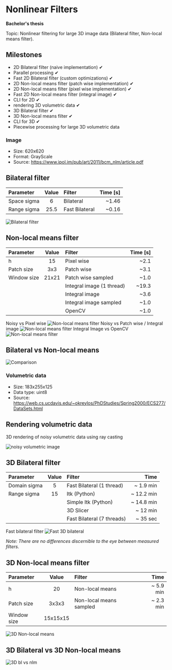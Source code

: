 # Nonlinear Filters
**Bachelor's thesis**

Topic: Nonlinear filtering for large 3D image data (Bilateral filter, Non-local means filter). 

## Milestones
- 2D Bilateral filter (naive implementation) ✔
- Parallel processing ✔
- Fast 2D Bilateral filter (custom optimizations) ✔
- 2D Non-local means filter (patch wise implementation) ✔
- 2D Non-local means filter (pixel wise implementation) ✔
- Fast 2D Non-local means filter (integral image) ✔
- CLI for 2D ✔
- rendering 3D volumetric data ✔
- 3D Bilateral filter ✔
- 3D Non-local means filter ✔
- CLI for 3D ✔
- Piecewise processing for large 3D volumetric data

### Image

- Size: 620x620
- Format: GrayScale
- Source: https://www.ipol.im/pub/art/2011/bcm_nlm/article.pdf

## Bilateral filter

| Parameter   | Value | Filter         | Time \[s\]|
|:------------|:-----:|:---------------|----------:|
| Space sigma | 6     | Bilateral      | ~1.46     |
| Range sigma | 25.5  | Fast Bilateral | ~0.16     |

![Bilateral filter](/Images/bl-noisy-vs-bilateral.png)

## Non-local means filter

| Parameter   | Value | Filter                    | Time \[s\] |
|:------------|:-----:|:--------------------------|-----------:|
| h           | 15    | Pixel wise                | ~2.1       |
| Patch size  | 3x3   | Patch wise                | ~3.1       |
| Window size | 21x21 | Patch wise sampled        | ~1.0       |
|             |       | Integral image (1 thread) | ~19.3      |
|             |       | Integral image            | ~3.6       |
|             |       | Integral image sampled    | ~1.0       |
|             |       | OpenCV                    | ~1.0       |

Noisy vs Pixel wise
![Non-local means filter](/Images/nlm-noisy-vs-pixel.png)
Noisy vs Patch wise / Integral image
![Non-local means filter](/Images/nlm-noisy-vs-patch.png)
Integral Image vs OpenCV
![Non-local means filter](/Images/nlm-fast-vs-opencv.png)

## Bilateral vs Non-local means

![Comparison](/Images/2d-cmp.png)

### Volumetric data

- Size: 183x255x125
- Data type: uint8
- Source: https://web.cs.ucdavis.edu/~okreylos/PhDStudies/Spring2000/ECS277/DataSets.html

## Rendering volumetric data
3D rendering of noisy volumetric data using ray casting

![noisy volumetric image](/Images/3drender.png)

## 3D Bilateral filter

| Parameter    | Value | Filter                     | Time         |
|:-------------|:-----:|:---------------------------|-------------:|
| Domain sigma | 5     | Fast Bilateral (1 thread)  | ~ 1.9 min    |
| Range sigma  | 15    | Itk (Python)               | ~ 12.2 min   |
|              |       | Simple Itk (Python)        | ~ 14.8 min   |
|              |       | 3D Slicer                  | ~ 12 min     |
|              |       | Fast Bilateral (7 threads) | ~ 35 sec     |

Fast bilateral filter
![Fast 3D bilateral](/Images/3dbl.png)

*Note: There are no differences discernible to the eye between measured filters.*

## 3D Non-local means filter

| Parameter    | Value    | Filter                  | Time         |
|:-------------|:--------:|:------------------------|-------------:|
| h            | 20       | Non-local means         | ~ 5.9 min    |
| Patch size   | 3x3x3    | Non-local means sampled | ~ 2.3 min    |
| Window size  | 15x15x15 |                         |              |

![3D Non-local means](/Images/3dnlm-foot.png)

## 3D Bilateral vs 3D Non-local means

![3D bl vs nlm](/Images/3d-cmp.png)
